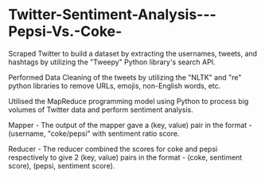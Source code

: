 # Twitter-Sentiment-Analysis---Pepsi-Vs.-Coke-
Scraped Twitter to build a dataset by extracting the usernames, tweets, and hashtags by utilizing the "Tweepy" Python library's search API.

Performed Data Cleaning of the tweets by utilizing the "NLTK" and "re" python libraries to remove URLs, emojis, non-English words, etc.

Utilised the MapReduce programming model using Python to process big volumes of Twitter data and perform sentiment analysis. 

Mapper - The output of the mapper gave a (key, value) pair in the format - (username, "coke/pepsi" with sentiment ratio score.

Reducer - The reducer combined the scores for coke and pepsi respectively to give 2 (key, value) pairs in the format - (coke, sentiment score), (pepsi, 
sentiment score).
